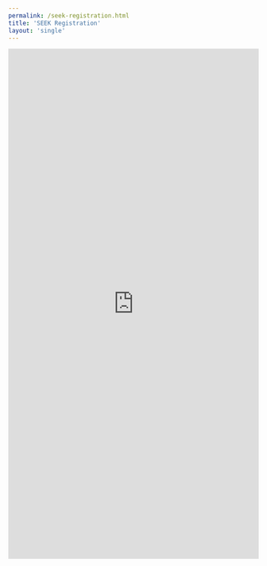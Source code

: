 ```yaml
---
permalink: /seek-registration.html
title: 'SEEK Registration'
layout: 'single'
---
```


<iframe src="https://docs.google.com/spreadsheet/embeddedform?formkey=dE9FY1dPSEUwa3VuZWZ0bUFndGRYcWc6MQ" 
        width="100%" 
        height="1024" frameborder="0" marginheight="0" marginwidth="0">
<h2>Loading...</h2>
</iframe>